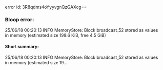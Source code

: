 error id: 3R8qdms4oYyyvgnQzGAXcg==
### Bloop error:

25/06/18 00:20:13 INFO MemoryStore: Block broadcast_52 stored as values in memory (estimated size 198.6 KiB, free 4.5 GiB)
#### Short summary: 

25/06/18 00:20:13 INFO MemoryStore: Block broadcast_52 stored as values in memory (estimated size 19...